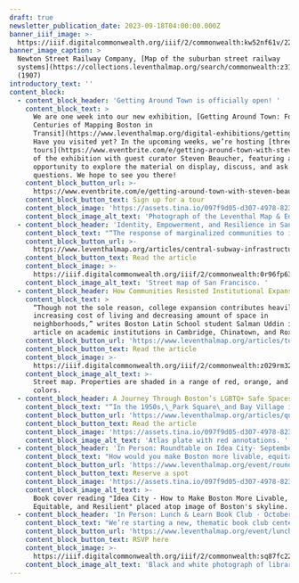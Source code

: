 ```yaml
---
draft: true
newsletter_publication_date: 2023-09-18T04:00:00.000Z
banner_iiif_image: >-
  https://iiif.digitalcommonwealth.org/iiif/2/commonwealth:kw52nf61v/229,2131,5507,2455/2000,/0/default.jpg
banner_image_caption: >
  Newton Street Railway Company, [Map of the suburban street railway
  systems](https://collections.leventhalmap.org/search/commonwealth:z316t860b)
  (1907)
introductory_text: ''
content_block:
  - content_block_header: 'Getting Around Town is officially open! '
    content_block_text: >
      We are one week into our new exhibition, [Getting Around Town: Four
      Centuries of Mapping Boston in
      Transit](https://www.leventhalmap.org/digital-exhibitions/getting-around-town/)!
      Have you visited yet? In the upcoming weeks, we’re hosting [three
      tours](https://www.eventbrite.com/e/getting-around-town-with-steven-beaucher-tickets-717218087607)
      of the exhibition with guest curator Steven Beaucher, featuring an
      opportunity to explore the material on display, discuss, and ask
      questions. We hope to see you there!
    content_block_button_url: >-
      https://www.eventbrite.com/e/getting-around-town-with-steven-beaucher-tickets-717218087607
    content_block_button_text: Sign up for a tour
    content_block_image: 'https://assets.tina.io/097f9d05-d307-4978-823b-d332ea55d27e/IMG_5082.png'
    content_block_image_alt_text: 'Photograph of the Leventhal Map & Education Center gallery. '
  - content_block_header: 'Identity, Empowerment, and Resilience in San Francisco’s Chinatown'
    content_block_text: "“The response of marginalized communities to infrastructural challenges is evolving into a form of resistance, a reclamation of identity and a demand for inclusion in public spaces and networks,” writes **[Deland Chan](http://www.delandchan.com/)**, Director of Research at the [Chinatown Community Development Center](https://www.chinatowncdc.org/), in this new digital publication looking at the history of infrastructural advocacy in San Francisco’s Chinatown. This digital work is part of the Leventhal Center’s\_[Small Grants for Early Career Digital Publications](http://leventhalmap.org/research/digital-publication-small-grants/)\_program.\n"
    content_block_button_url: >-
      https://www.leventhalmap.org/articles/central-subway-infrastructural-advocacy 
    content_block_button_text: Read the article
    content_block_image: >-
      https://iiif.digitalcommonwealth.org/iiif/2/commonwealth:0r96fp63x/592,441,1866,1827/,2000/0/default.jpg
    content_block_image_alt_text: 'Street map of San Francisco. '
  - content_block_header: How Communities Resisted Institutional Expansion in Boston
    content_block_text: >
      “Though not the sole reason, college expansion contributes heavily to the
      increasing cost of living and decreasing amount of space in
      neighborhoods,” writes Boston Latin School student Salman Uddin in this
      article on academic institutions in Cambridge, Chinatown, and Roxbury.
    content_block_button_url: 'https://www.leventhalmap.org/articles/town-and-gown/'
    content_block_button_text: Read the article
    content_block_image: >-
      https://iiif.digitalcommonwealth.org/iiif/2/commonwealth:z029rm326/1109,603,3085,2281/1200,/0/default.jpg
    content_block_image_alt_text: >-
      Street map. Properties are shaded in a range of red, orange, and brown
      colors. 
  - content_block_header: A Journey Through Boston’s LGBTQ+ Safe Spaces
    content_block_text: "“In the 1950s,\_Park Square\_and Bay Village in downtown were essential to the development of queer Boston through its clubs such as\_The Punch Bowl\_at 12 Carver St., Jacques at 79 Broadway St., the\_Napoleon Club\_at 52 Piedmont St., and Mario’s at 69 Church St., which were all within a few blocks of each other,” writes Boston Latin School student Zoe Colimon in this article mapping LGBTQ+ spaces of twentieth-century Boston.\n"
    content_block_button_url: 'https://www.leventhalmap.org/articles/queer-boston/'
    content_block_button_text: Read the article
    content_block_image: 'https://assets.tina.io/097f9d05-d307-4978-823b-d332ea55d27e/club1.png'
    content_block_image_alt_text: 'Atlas plate with red annotations. '
  - content_block_header: 'In Person: Roundtable on Idea City· September 26, 6:00 pm ET'
    content_block_text: "How would you make Boston more livable, equitable, and resilient? Join us on Tuesday, September 26 at 6:00pm EST for a for a roundtable talk on the newly-released [Idea City: How to Make Boston More Livable, Equitable, and Resilient](https://www.umasspress.com/9781625347237/idea-city/)\_(UMass Press, 2023) with editor David Gamble and contributors Marie Law Adams, Alice Brown, Michelle Danila, and Andres Sevtsuk.\n"
    content_block_button_url: 'https://www.leventhalmap.org/event/roundtable-idea-city/'
    content_block_button_text: Reserve a spot
    content_block_image: 'https://assets.tina.io/097f9d05-d307-4978-823b-d332ea55d27e/idea-city.png'
    content_block_image_alt_text: >-
      Book cover reading "Idea City - How to Make Boston More Livable,
      Equitable, and Resilient" placed atop image of Boston's skyline. 
  - content_block_header: 'In Person: Lunch & Learn Book Club · October 4, 12:00 pm ET'
    content_block_text: "We’re starting a new, thematic book club centered around geography, history, anthropology, and more. Unlike conventional book clubs where everyone reads the same book, this book club invites folks to select any book that falls within the designated theme for the month. This month, we’re reading books under [Subclass GA](https://www.loc.gov/aba/cataloging/classification/lcco/lcco_g.pdf) covering\_mathematical geography and cartography. Check out our list of recommendations or\_[find a title on your own](https://bpl.bibliocommons.com/v2/search?custom_edit=false\\&query=callnumber%3A\\(%22GA*%22\\)%20%20%20audience%3A%22adult%22%20contentclass%3A%22NONFICTION%22%20formatcode%3A\\(BK%20\\)\\&searchType=bl\\&suppress=true)!\n"
    content_block_button_url: 'https://www.leventhalmap.org/event/lunch-learn-ga/'
    content_block_button_text: RSVP here
    content_block_image: >-
      https://iiif.digitalcommonwealth.org/iiif/2/commonwealth:sq87fc22k/224,165,3479,2782/,2000/0/default.jpg
    content_block_image_alt_text: 'Black and white photograph of library stacks. '
---
```

















